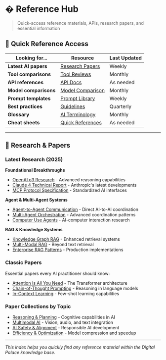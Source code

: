 # � Reference Hub

> Quick-access reference materials, APIs, research papers, and essential information

## 🎯 **Quick Reference Access**

| Looking for... | Resource | Last Updated |
|----------------|----------|--------------|
| **Latest AI papers** | [Research Papers](./research-papers.md) | Weekly |
| **Tool comparisons** | [Tool Reviews](./tool-reviews.md) | Monthly |
| **API references** | [API Docs](./api-references.md) | As needed |
| **Model comparisons** | [Model Comparison](./model-comparison.md) | Monthly |
| **Prompt templates** | [Prompt Library](./prompt-templates.md) | Weekly |
| **Best practices** | [Guidelines](./best-practices.md) | Quarterly |
| **Glossary** | [AI Terminology](./glossary.md) | Monthly |
| **Cheat sheets** | [Quick References](./cheat-sheets.md) | As needed |

---

## 📄 **Research & Papers**

### **Latest Research (2025)**

**Foundational Breakthroughs**
- [OpenAI o3 Research](./papers/o3-reasoning.md) - Advanced reasoning capabilities
- [Claude 4 Technical Report](./papers/claude-4-technical.md) - Anthropic's latest developments
- [MCP Protocol Specification](./papers/mcp-protocol.md) - Standardized AI interfaces

**Agent & Multi-Agent Systems**
- [Agent-to-Agent Communication](./papers/a2a-protocol.md) - Direct AI-to-AI coordination
- [Multi-Agent Orchestration](./papers/multi-agent-systems.md) - Advanced coordination patterns
- [Computer Use Agents](./papers/computer-use.md) - AI-computer interaction research

**RAG & Knowledge Systems**  
- [Knowledge Graph RAG](./papers/kg-rag.md) - Enhanced retrieval systems
- [Multi-Modal RAG](./papers/multimodal-rag.md) - Beyond text retrieval
- [Enterprise RAG Patterns](./papers/enterprise-rag.md) - Production implementations

### **Classic Papers**
Essential papers every AI practitioner should know:
- [Attention Is All You Need](./papers/attention-transformer.md) - The Transformer architecture
- [Chain-of-Thought Prompting](./papers/chain-of-thought.md) - Reasoning in language models
- [In-Context Learning](./papers/in-context-learning.md) - Few-shot learning capabilities

### **Paper Collections by Topic**
- [Reasoning & Planning](./papers/reasoning.md) - Cognitive capabilities in AI
- [Multimodal AI](./papers/multimodal.md) - Vision, audio, and text integration  
- [AI Safety & Alignment](./papers/safety.md) - Responsible AI development
- [Efficiency & Optimization](./papers/optimization.md) - Model compression and speedup

---

*This index helps you quickly find any reference material within the Digital Palace knowledge base.*
